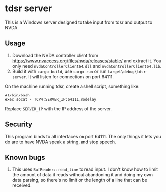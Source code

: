 # tdsr server
This is a Windows server designed to take input from tdsr and output to NVDA.

## Usage
1. Download the NVDA controller client from https://www.nvaccess.org/files/nvda/releases/stable/
and extract it. You only need `nvdaControllerClient64.dll` and `nvdaControllerClient64.lib`.
2. Build it with `cargo build`, use `cargo run` or run `target\debug\tdsr-server`.
It will listen for connections on port 64111.

On the machine running tdsr, create a shell script, something like:
```shell
#!/bin/bash
exec socat - TCP4:SERVER_IP:64111,nodelay
```

Replace `SERVER_IP` with the IP address of the server.

## Security
This program binds to all interfaces on port 64111. The only things it lets you do are to have NVDA speak a string, and stop speech.

## Known bugs
1. This uses `BufReader::read_line` to read input. I don't know how to limit the amount of data it reads without abandoning it and doing my own data parsing,
so there's no limit on the length of a line that can be received.
